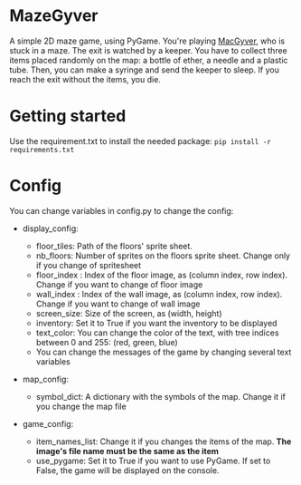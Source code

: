 # MazeGyver
A simple 2D maze game, using PyGame. You're playing [MacGyver](https://www.youtube.com/watch?v=lc8RFPZUkiQ), who is stuck in a maze. The exit is watched by a keeper.
You have to collect three items placed randomly on the map: a bottle of ether, a needle and a plastic tube. Then, you can make a syringe and send the keeper to sleep.
If you reach the exit without the items, you die.

# Getting started
Use the requirement.txt to install the needed package: 
`pip install -r requirements.txt`

# Config
You can change variables in config.py to change the config:

- display_config:
  - floor_tiles: Path of the floors' sprite sheet.
  - nb_floors: Number of sprites on the floors sprite sheet. Change only if you change of spritesheet
  - floor_index : Index of the floor image, as (column index, row index). Change if you want to change of floor image
  - wall_index : Index of the wall image, as (column index, row index). Change if you want to change of wall image
  - screen_size: Size of the screen, as (width, height)
  - inventory: Set it to True if you want the inventory to be displayed
  - text_color: You can change the color of the text, with tree indices between 0 and 255: (red, green, blue)
  - You can change the messages of the game by changing several text variables

- map_config:
  - symbol_dict: A dictionary with the symbols of the map. Change it if you change the map file

- game_config:
  - item_names_list: Change it if you changes the items of the map. **The image's file name must be the same as the item**
  - use_pygame: Set it to True if you want to use PyGame. If set to False, the game will be displayed on the console.
